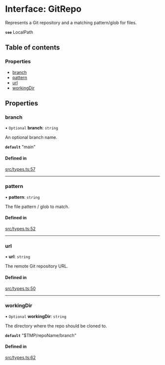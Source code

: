 # Interface: GitRepo

Represents a Git repository and a matching pattern/glob for files.

**`see`** LocalPath

## Table of contents

### Properties

- [branch](GitRepo.md#branch)
- [pattern](GitRepo.md#pattern)
- [url](GitRepo.md#url)
- [workingDir](GitRepo.md#workingdir)

## Properties

### branch

• `Optional` **branch**: `string`

An optional branch name.

**`default`** "main"

#### Defined in

[src/types.ts:57](https://github.com/roxlabs/snippetfy/blob/c7fdbf3/src/types.ts#L57)

___

### pattern

• **pattern**: `string`

The file pattern / glob to match.

#### Defined in

[src/types.ts:52](https://github.com/roxlabs/snippetfy/blob/c7fdbf3/src/types.ts#L52)

___

### url

• **url**: `string`

The remote Git repository URL.

#### Defined in

[src/types.ts:50](https://github.com/roxlabs/snippetfy/blob/c7fdbf3/src/types.ts#L50)

___

### workingDir

• `Optional` **workingDir**: `string`

The directory where the repo should be cloned to.

**`default`** "$TMP/repoName/branch"

#### Defined in

[src/types.ts:62](https://github.com/roxlabs/snippetfy/blob/c7fdbf3/src/types.ts#L62)
